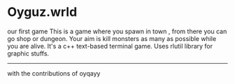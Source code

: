 # Oyguz.wrld
our first game
This is a game where you spawn in town , from there you can go shop or dungeon. Your aim is kill monsters as many as possible while you are alive.
It's a c++ text-based terminal game. Uses rlutil library for graphic stuffs.
********************

with the contributions of oyqayy
